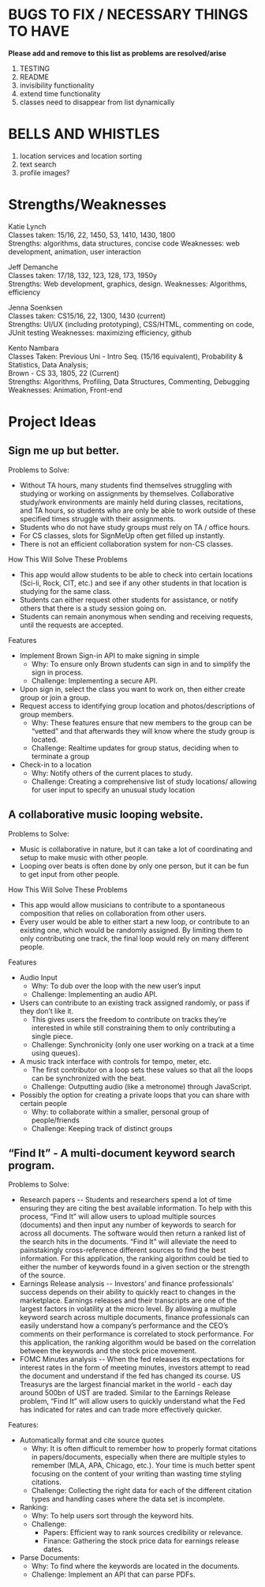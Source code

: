 # BUGS TO FIX / NECESSARY THINGS TO HAVE
**Please add and remove to this list as problems are resolved/arise**

1. TESTING
2. README
3. invisibility functionality
4. extend time functionality
5. classes need to disappear from list dynamically

# BELLS AND WHISTLES

1. location services and location sorting
2. text search
3. profile images?



# Strengths/Weaknesses
Katie Lynch<br />
Classes taken: 15/16, 22, 1450, 53, 1410, 1430, 1800<br />
Strengths: algorithms, data structures, concise code
Weaknesses: web development, animation, user interaction

Jeff Demanche<br />
Classes taken: 17/18, 132, 123, 128, 173, 1950y<br />
Strengths: Web development, graphics, design.
Weaknesses: Algorithms, efficiency

Jenna Soenksen<br />
Classes taken: CS15/16, 22, 1300, 1430 (current)<br />
Strengths: UI/UX (including prototyping), CSS/HTML, commenting on code, JUnit testing
Weaknesses: maximizing efficiency, github

Kento Nambara<br />
Classes Taken: Previous Uni - Intro Seq. (15/16 equivalent), Probability & Statistics, Data Analysis;<br />
		 Brown - CS 33, 1805, 22 (Current)<br />
Strengths: Algorithms, Profiling, Data Structures, Commenting, Debugging
Weaknesses: Animation, Front-end

# Project Ideas
## Sign me up but better.
Problems to Solve:<br />
 - Without TA hours, many students find themselves struggling with studying or working on assignments by themselves. Collaborative study/work environments are mainly held during classes, recitations, and TA hours, so students who are only be able to work outside of these specified times struggle with their assignments.
 - Students who do not have study groups must rely on TA / office hours.
 - For CS classes, slots for SignMeUp often get filled up instantly.
 - There is not an efficient collaboration system for non-CS classes.

How This Will Solve These Problems<br />
 - This app would allow students to be able to check into certain locations (Sci-li, Rock, CIT, etc.) and see if any other students in that location is studying for the same class.
 - Students can either request other students for assistance, or notify others that there is a study session going on.
 - Students can remain anonymous when sending and receiving requests, until the requests are accepted.

Features
 - Implement Brown Sign-in API to make signing in simple
   - Why: To ensure only Brown students can sign in and to simplify the sign in process.
   - Challenge: Implementing a secure API.
 - Upon sign in, select the class you want to work on, then either create group or join a group.
 - Request access to identifying group location and photos/descriptions of group members.
   - Why: These features ensure that new members to the group can be “vetted” and that afterwards they will know where the study group is located.
   - Challenge: Realtime updates for group status, deciding when to terminate a group
 - Check-in to a location
   - Why: Notify others of the current places to study.
   - Challenge: Creating a comprehensive list of study locations/ allowing for user input to specify an unusual study location

## A collaborative music looping website.
Problems to Solve:

 - Music is collaborative in nature, but it can take a lot of coordinating and setup to make music with other people.
 - Looping over beats is often done by only one person, but it can be fun to get input from other people.

How This Will Solve These Problems
 - This app would allow musicians to contribute to a spontaneous composition that relies on collaboration from other users.
 - Every user would be able to either start a new loop, or contribute to an existing one, which would be randomly assigned. By limiting them to only contributing one track, the final loop would rely on many different people.

Features
 - Audio Input
   - Why: To dub over the loop with the new user’s input
   - Challenge: Implementing an audio API.  
 - Users can contribute to an existing track assigned randomly, or pass if they don’t like it.
   - This gives users the freedom to contribute on tracks they’re interested in while still constraining them to only contributing a single piece.
   - Challenge: Synchronicity (only one user working on a track at a time using queues).
 - A music track interface with controls for tempo, meter, etc.
   - The first contributor on a loop sets these values so that all the loops can be synchronized with the beat.
   - Challenge: Outputting audio (like a metronome) through JavaScript.
 - Possibly the option for creating a private loops that you can share with certain people
   - Why: to collaborate within a smaller, personal group of people/friends
   - Challenge: Keeping track of distinct groups


## “Find It” - A multi-document keyword search program.
Problems to Solve:

 - Research papers -- Students and researchers spend a lot of time ensuring they are citing the best available information. To help with this process, “Find It” will allow users to upload multiple sources (documents) and then input any number of keywords to search for across all documents. The software would then return a ranked list of the search hits in the documents. “Find It” will alleviate the need to painstakingly cross-reference different sources to find the best information. For this application, the ranking algorithm could be tied to either the number of keywords found in a given section or the strength of the source.
 - Earnings Release analysis -- Investors’ and finance professionals’ success depends on their ability to quickly react to changes in the marketplace. Earnings releases and their transcripts are one of the largest factors in volatility at the micro level. By allowing a multiple keyword search across multiple documents, finance professionals can easily understand how a company’s performance and the CEO’s comments on their performance is correlated to stock performance. For this application, the ranking algorithm would be based on the correlation between the keywords and the stock price movement.
 - FOMC Minutes analysis -- When the fed releases its expectations for interest rates in the form of meeting minutes, investors attempt to read the document and understand if the fed has changed its course. US Treasurys are the largest financial market in the world - each day around 500bn of UST are traded. Similar to the Earnings Release problem, “Find It” will allow users to quickly understand what the Fed has indicated for rates and can trade more effectively quicker.

Features:

 - Automatically format and cite source quotes
   - Why: It is often difficult to remember how to properly format citations in papers/documents, especially when there are multiple styles to remember (MLA, APA, Chicago, etc.). Your time is much better spent focusing on the content of your writing than wasting time styling citations.
   - Challenge: Collecting the right data for each of the different citation types and handling cases where the data set is incomplete.
 - Ranking:
   - Why: To help users sort through the keyword hits.
   - Challenge:
     - Papers: Efficient way to rank sources credibility or relevance.
     - Finance: Gathering the stock price data for earnings release dates.
 - Parse Documents:
   - Why: To find where the keywords are located in the documents.
   - Challenge: Implement an API that can parse PDFs.
